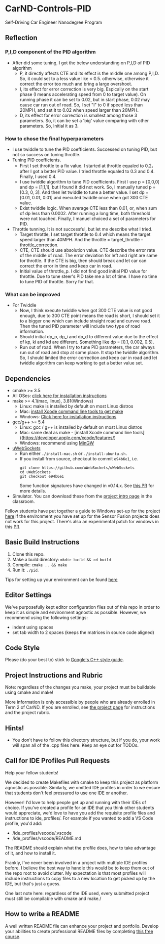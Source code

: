 # CarND-Controls-PID
Self-Driving Car Engineer Nanodegree Program

## Reflection
### P,I,D component of the PID algorithm
 * After did some tuning, I got the below understanding on P,I,D of PID algorithm
   * P, it directly affects CTE and its effect is the middle one among P,I,D. So, it could set to a less value like < 0.5. otherwise, otherwise it correct the error too much and bring a large overshoot. 
   * I, its effect for error correction is very big. Espically on the start phase (I means accelerating speed from 0 to target value). On running phase it can be set to 0.02, but in start phase, 0.02 may cause car run out of road. So, I set "I" to 0 if speed less than 20MPH, and set it to 0.02 when speed larger than 20MPH.
   * D, its effect for error correction is smallest among those 3 parameters. So, it can be set a 'big' value comparing with other parameters. So, Initial it as 3.
 
### How to chose the final hyperparameters
  * I use twiddle to tune the PID coefficients. Successed on tuning PID, but not so success on tuning throttle. 
  * Tuning PID coefficients. 
    * First I set throttle to a fix value. I started at throttle equaled to 0.2， after I got a better PID value. I tried throttle equaled to 0.3 and 0.4. Finally, I used 0.4.
    * I use twiddle algorithm to tune PID coefficients. First I use p = \[0,0,0\] and dp = \[1,1,1\], but I found it did not work. So, I manually tuned p =\[0.3, 0, 3\]. And then let twiddle to tune a better value. I set dp = \[0.01, 0.01, 0.01\] and executed twiddle once when got 300 CTE value. 
    * Exist twiddle logic. When average CTE less than 0.01, or, when sum of dp less than 0.0002. After running a long time, both threshold were not touched. Finally, I manuel choiced a set of parameters for PID.
  * Throttle tunning. It is not successful, but let me describe what I tried.
    * Target throttle, I set target throttle to 0.4 which means the target speed larger than 40MPH. And the throttle = target_throttle - throttle_correction. 
    * CTE, CTE should use absolution value. CTE describe the error rate of the middle of road. The error deviation for left and right are same for throttle. If the CTE is big, then should break and let car can correct the error in time and keep car in road.
    * Initial value of throttle_p. I did not find good initial PID value for throttle. Due to tune steer's PID take me a lot of time. I have no time to tune PID of throttle. Sorry for that.
    
### What can be improved
  * For Twiddle
    * Now, I think execute twiddle when got 300 CTE value is not good enough, due to 300 CTE point means the road is short, I should set it to a bigger one which can include straight road and curvve road. Then the tuned PID parameter will include two type of road information.
    * Should initial dp_p, dp_i and dp_d to different value due to the effect of kp, ki and kd are different. Something like dp = \[0.1, 0.002, 0.5\].
    * Run out of road. When I try to tune PID parameters, the car always run out of road and stop at some place. It stop the twiddle algorithm. So, I should limited the error correction and keep car in road and let twiddle algorithm can keep working to get a better value set.
    

## Dependencies

* cmake >= 3.5
 * All OSes: [click here for installation instructions](https://cmake.org/install/)
* make >= 4.1(mac, linux), 3.81(Windows)
  * Linux: make is installed by default on most Linux distros
  * Mac: [install Xcode command line tools to get make](https://developer.apple.com/xcode/features/)
  * Windows: [Click here for installation instructions](http://gnuwin32.sourceforge.net/packages/make.htm)
* gcc/g++ >= 5.4
  * Linux: gcc / g++ is installed by default on most Linux distros
  * Mac: same deal as make - [install Xcode command line tools]((https://developer.apple.com/xcode/features/)
  * Windows: recommend using [MinGW](http://www.mingw.org/)
* [uWebSockets](https://github.com/uWebSockets/uWebSockets)
  * Run either `./install-mac.sh` or `./install-ubuntu.sh`.
  * If you install from source, checkout to commit `e94b6e1`, i.e.
    ```
    git clone https://github.com/uWebSockets/uWebSockets 
    cd uWebSockets
    git checkout e94b6e1
    ```
    Some function signatures have changed in v0.14.x. See [this PR](https://github.com/udacity/CarND-MPC-Project/pull/3) for more details.
* Simulator. You can download these from the [project intro page](https://github.com/udacity/self-driving-car-sim/releases) in the classroom.

Fellow students have put together a guide to Windows set-up for the project [here](https://s3-us-west-1.amazonaws.com/udacity-selfdrivingcar/files/Kidnapped_Vehicle_Windows_Setup.pdf) if the environment you have set up for the Sensor Fusion projects does not work for this project. There's also an experimental patch for windows in this [PR](https://github.com/udacity/CarND-PID-Control-Project/pull/3).

## Basic Build Instructions

1. Clone this repo.
2. Make a build directory: `mkdir build && cd build`
3. Compile: `cmake .. && make`
4. Run it: `./pid`. 

Tips for setting up your environment can be found [here](https://classroom.udacity.com/nanodegrees/nd013/parts/40f38239-66b6-46ec-ae68-03afd8a601c8/modules/0949fca6-b379-42af-a919-ee50aa304e6a/lessons/f758c44c-5e40-4e01-93b5-1a82aa4e044f/concepts/23d376c7-0195-4276-bdf0-e02f1f3c665d)

## Editor Settings

We've purposefully kept editor configuration files out of this repo in order to
keep it as simple and environment agnostic as possible. However, we recommend
using the following settings:

* indent using spaces
* set tab width to 2 spaces (keeps the matrices in source code aligned)

## Code Style

Please (do your best to) stick to [Google's C++ style guide](https://google.github.io/styleguide/cppguide.html).

## Project Instructions and Rubric

Note: regardless of the changes you make, your project must be buildable using
cmake and make!

More information is only accessible by people who are already enrolled in Term 2
of CarND. If you are enrolled, see [the project page](https://classroom.udacity.com/nanodegrees/nd013/parts/40f38239-66b6-46ec-ae68-03afd8a601c8/modules/f1820894-8322-4bb3-81aa-b26b3c6dcbaf/lessons/e8235395-22dd-4b87-88e0-d108c5e5bbf4/concepts/6a4d8d42-6a04-4aa6-b284-1697c0fd6562)
for instructions and the project rubric.

## Hints!

* You don't have to follow this directory structure, but if you do, your work
  will span all of the .cpp files here. Keep an eye out for TODOs.

## Call for IDE Profiles Pull Requests

Help your fellow students!

We decided to create Makefiles with cmake to keep this project as platform
agnostic as possible. Similarly, we omitted IDE profiles in order to we ensure
that students don't feel pressured to use one IDE or another.

However! I'd love to help people get up and running with their IDEs of choice.
If you've created a profile for an IDE that you think other students would
appreciate, we'd love to have you add the requisite profile files and
instructions to ide_profiles/. For example if you wanted to add a VS Code
profile, you'd add:

* /ide_profiles/vscode/.vscode
* /ide_profiles/vscode/README.md

The README should explain what the profile does, how to take advantage of it,
and how to install it.

Frankly, I've never been involved in a project with multiple IDE profiles
before. I believe the best way to handle this would be to keep them out of the
repo root to avoid clutter. My expectation is that most profiles will include
instructions to copy files to a new location to get picked up by the IDE, but
that's just a guess.

One last note here: regardless of the IDE used, every submitted project must
still be compilable with cmake and make./

## How to write a README
A well written README file can enhance your project and portfolio.  Develop your abilities to create professional README files by completing [this free course](https://www.udacity.com/course/writing-readmes--ud777).

